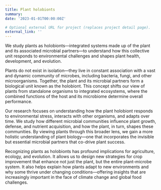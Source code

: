 ```yaml
---
title: Plant holobionts
summary: 
date: '2023-01-01T00:00:00Z'

# Optional external URL for project (replaces project detail page).
external_link: ''
---
```


We study plants as holobionts—integrated systems made up of the plant and its associated microbial partners—to understand how this collective unit responds to environmental challenges and shapes plant health, development, and evolution.

<!--more-->

Plants do not exist in isolation—they live in constant association with a vast and dynamic community of microbes, including bacteria, fungi, and other microorganisms. Together, the plant and its microbial partners form a biological unit known as the holobiont. This concept shifts our view of plants from standalone organisms to integrated ecosystems, where the combined functions of the host and its microbiome determine overall performance.

Our research focuses on understanding how the plant holobiont responds to environmental stress, interacts with other organisms, and adapts over time. We study how different microbial communities influence plant growth, defense, and nutrient acquisition, and how the plant, in turn, shapes these communities. By viewing plants through this broader lens, we gain a more holistic understanding of plant biology—one that incorporates the invisible but essential microbial partners that co-drive plant success.

Recognizing plants as holobionts has profound implications for agriculture, ecology, and evolution. It allows us to design new strategies for crop improvement that enhance not just the plant, but the entire plant-microbe system. It also helps explain how plants adapt to new environments and why some thrive under changing conditions—offering insights that are increasingly important in the face of climate change and global food challenges.